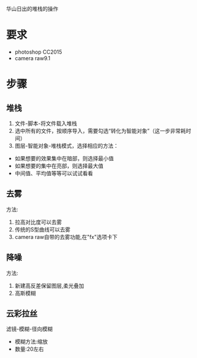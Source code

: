 华山日出的堆栈的操作


# 要求
- photoshop CC2015 
- camera raw9.1

# 步骤

## 堆栈

1. 文件-脚本-将文件载入堆栈
2. 选中所有的文件，按顺序导入，需要勾选“转化为智能对象”（这一步非常耗时间）
3. 图层-智能对象-堆栈模式，选择相应的方法：
  - 如果想要的效果集中在暗部，则选择最小值
  - 如果想要的集中在亮部，则选择最大值
  - 中间值、平均值等等可以试试看看
  
## 去雾

方法:
1. 拉高对比度可以去雾
2. 传统的S型曲线可以去雾
3. camera raw自带的去雾功能,在"fx"选项卡下

## 降噪

方法:
1. 新建高反差保留图层,柔光叠加
2. 高斯模糊

## 云彩拉丝

滤镜-模糊-径向模糊
- 模糊方法:缩放
- 数量:20左右
